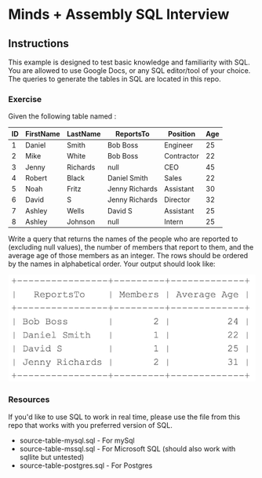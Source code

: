 # Minds + Assembly SQL Interview

## Instructions

This example is designed to test basic knowledge and familiarity with SQL. You are allowed to use Google Docs, or any SQL editor/tool of your choice. The queries to generate the tables in SQL are located in this repo. 

### Exercise

Given the following table named :

| ID | FirstName | LastName | ReportsTo      | Position   | Age |
|----|-----------|----------|----------------|------------|-----|
| 1  | Daniel    | Smith    | Bob Boss       | Engineer   | 25  |
| 2  | Mike      | White    | Bob Boss       | Contractor | 22  |
| 3  | Jenny     | Richards | null           | CEO        | 45  |
| 4  | Robert    | Black    | Daniel Smith   | Sales      | 22  |
| 5  | Noah      | Fritz    | Jenny Richards | Assistant  | 30  |
| 6  | David     | S        | Jenny Richards | Director   | 32  |
| 7  | Ashley    | Wells    | David S        | Assistant  | 25  |
| 8  | Ashley    | Johnson  | null           | Intern     | 25  |


Write a query that returns the names of the people who are reported to (excluding null values), the number of members that report to them, and the average age of those members as an integer. The rows should be ordered by the names in alphabetical order. Your output should look like:

![Expected Output](./ascii_member_count.png)

### Resources

If you'd like to use SQL to work in real time, please use the file from this repo that works with you preferred version of SQL. 

- source-table-mysql.sql - For mySql
- source-table-mssql.sql - For Microsoft SQL (should also work with sqllite but untested)
- source-table-postgres.sql - For Postgres
